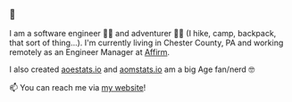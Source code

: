 ### 👋

I am a software engineer 👨‍💻 and adventurer 🧙‍♂️ (I hike, camp, backpack, that sort of thing...). I'm currently living in Chester County, PA and working remotely as an Engineer Manager at [Affirm](https://affirm.com).

I also created [aoestats.io](https://aoestats.io) and [aomstats.io](https://aomstats.io) am a big Age fan/nerd 🤓

📫 You can reach me via [my website](https://keeler.dev)!
